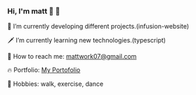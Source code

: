 ### Hi, I'm matt 👋 🌠

🏹 I’m currently developing different projects.(infusion-website)

🗡 I’m currently learning new technologies.(typescript)

🌿 How to reach me: mattwork07@gmail.com

🔥 Portfolio: [My Portofolio](workfolio-lac.vercel.app)

🥓 Hobbies: walk, exercise, dance

<!--
**FreedSoul/FreedSoul** is a ✨ _special_ ✨ repository because its `README.md` (this file) appears on your GitHub profile.

Here are some ideas to get you started:

- 🔭 I’m currently working on ...
- 🌱 I’m currently learning ...
- 👯 I’m looking to collaborate on ...
- 🤔 I’m looking for help with ...
- 💬 Ask me about ...
- 📫 How to reach me: ...
- 😄 Pronouns: ...
- ⚡ Fun fact: ...
-->
